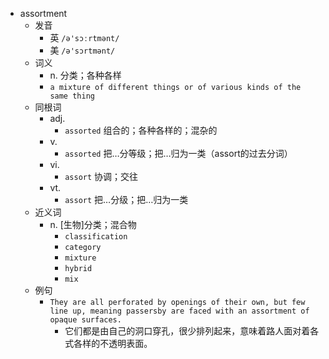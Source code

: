 - assortment
  - 发音
    - 英 `/ə'sɔːrtmənt/`
    - 美 `/ə'sɔrtmənt/`
  - 词义
    - n. 分类；各种各样
    - `a mixture of different things or of various kinds of the same thing`
  - 同根词
    - adj.
      - `assorted` 组合的；各种各样的；混杂的
    - v.
      - `assorted` 把…分等级；把…归为一类（assort的过去分词）
    - vi.
      - `assort` 协调；交往
    - vt.
      - `assort` 把…分级；把…归为一类
  - 近义词
    - n. [生物]分类；混合物
      - `classification`
      - `category`
      - `mixture`
      - `hybrid`
      - `mix`
  - 例句
    - `They are all perforated by openings of their own, but few line up, meaning passersby are faced with an assortment of opaque surfaces.`
      - 它们都是由自己的洞口穿孔，很少排列起来，意味着路人面对着各式各样的不透明表面。

